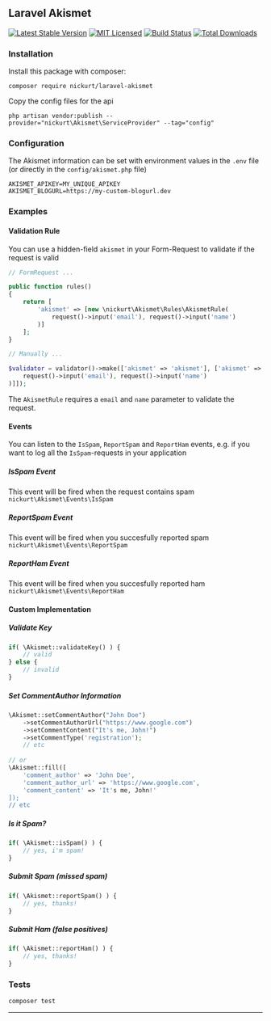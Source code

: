 ## Laravel Akismet
[![Latest Stable Version](https://poser.pugx.org/nickurt/laravel-akismet/v/stable?format=flat-square)](https://packagist.org/packages/nickurt/laravel-akismet)
[![MIT Licensed](https://img.shields.io/badge/license-MIT-brightgreen.svg?style=flat-square)](LICENSE.md)
[![Build Status](https://img.shields.io/travis/nickurt/laravel-akismet/master.svg?style=flat-square)](https://travis-ci.org/nickurt/laravel-akismet)
[![Total Downloads](https://img.shields.io/packagist/dt/nickurt/laravel-akismet.svg?style=flat-square)](https://packagist.org/packages/nickurt/laravel-akismet)

### Installation
Install this package with composer:
```
composer require nickurt/laravel-akismet
```
Copy the config files for the api
```
php artisan vendor:publish --provider="nickurt\Akismet\ServiceProvider" --tag="config"
```
### Configuration
The Akismet information can be set with environment values in the `.env` file (or directly in the `config/akismet.php` file)
```
AKISMET_APIKEY=MY_UNIQUE_APIKEY
AKISMET_BLOGURL=https://my-custom-blogurl.dev
```
### Examples

#### Validation Rule
You can use a hidden-field `akismet` in your Form-Request to validate if the request is valid
```php
// FormRequest ...

public function rules()
{
    return [
        'akismet' => [new \nickurt\Akismet\Rules\AkismetRule(
            request()->input('email'), request()->input('name')
        )]
    ];
}

// Manually ...

$validator = validator()->make(['akismet' => 'akismet'], ['akismet' => [new \nickurt\Akismet\Rules\AkismetRule(
    request()->input('email'), request()->input('name')
)]]);
```
The `AkismetRule` requires a `email` and `name` parameter to validate the request.
#### Events
You can listen to the `IsSpam`, `ReportSpam` and  `ReportHam` events, e.g. if you want to log all the `IsSpam`-requests in your application
##### IsSpam Event
This event will be fired when the request contains spam
`nickurt\Akismet\Events\IsSpam`
##### ReportSpam Event
This event will be fired when you succesfully reported spam
`nickurt\Akismet\Events\ReportSpam`
##### ReportHam Event
This event will be fired when you succesfully reported ham
`nickurt\Akismet\Events\ReportHam`

#### Custom Implementation
##### Validate Key
```php
if( \Akismet::validateKey() ) {
    // valid
} else {
    // invalid
}
```
##### Set CommentAuthor Information
```php
\Akismet::setCommentAuthor("John Doe")
    ->setCommentAuthorUrl("https://www.google.com")
    ->setCommentContent("It's me, John!")
    ->setCommentType('registration');
    // etc
    
// or
\Akismet::fill([
    'comment_author' => 'John Doe',
    'comment_author_url' => 'https://www.google.com',
    'comment_content' => 'It's me, John!'
]);
// etc
```
##### Is it Spam?
```php
if( \Akismet::isSpam() ) {
    // yes, i'm spam!
}
```
##### Submit Spam (missed spam)
```php
if( \Akismet::reportSpam() ) {
    // yes, thanks!
}
```
##### Submit Ham (false positives)
```php
if( \Akismet::reportHam() ) {
    // yes, thanks!
}
```

### Tests
```sh
composer test
```

- - - 
